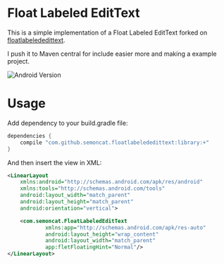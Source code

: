 Float Labeled EditText
==============

This is a simple implementation of a Float Labeled EditText forked on [floatlabelededittext](https://github.com/wrapp/floatlabelededittext).

I push it to Maven central for include easier more and making a example project.

![Android Version](http://i.imgur.com/ucRd1jm.gif)

Usage
=====

Add dependency to your build.gradle file:

```groovy
dependencies {
    compile "com.github.semoncat.floatlabelededittext:library:+"
}
``` 

And then insert the view in XML:

```xml
<LinearLayout 
    xmlns:android="http://schemas.android.com/apk/res/android"
    xmlns:tools="http://schemas.android.com/tools"
    android:layout_width="match_parent"
    android:layout_height="match_parent"
    android:orientation="vertical">

    <com.semoncat.FloatLabeledEditText
            xmlns:app="http://schemas.android.com/apk/res-auto"
            android:layout_height="wrap_content"
            android:layout_width="match_parent"
            app:fletFloatingHint="Normal"/>
</LinearLayout>
```

